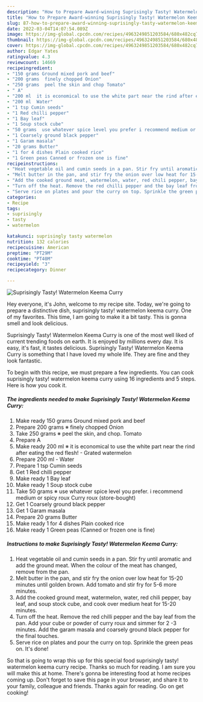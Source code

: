 ```yaml
---
description: "How to Prepare Award-winning Suprisingly Tasty! Watermelon Keema Curry"
title: "How to Prepare Award-winning Suprisingly Tasty! Watermelon Keema Curry"
slug: 87-how-to-prepare-award-winning-suprisingly-tasty-watermelon-keema-curry
date: 2022-03-04T14:07:54.089Z
image: https://img-global.cpcdn.com/recipes/4963249851203584/680x482cq70/suprisingly-tasty-watermelon-keema-curry-recipe-main-photo.jpg
thumbnail: https://img-global.cpcdn.com/recipes/4963249851203584/680x482cq70/suprisingly-tasty-watermelon-keema-curry-recipe-main-photo.jpg
cover: https://img-global.cpcdn.com/recipes/4963249851203584/680x482cq70/suprisingly-tasty-watermelon-keema-curry-recipe-main-photo.jpg
author: Edgar Yates
ratingvalue: 4.3
reviewcount: 14669
recipeingredient:
- "150 grams Ground mixed pork and beef"
- "200 grams  finely chopped Onion"
- "250 grams  peel the skin and chop Tomato"
- " A"
- "200 ml  it is economical to use the white part near the rind after eating the red flesh  Grated watermelon"
- "200 ml  Water"
- "1 tsp Cumin seeds"
- "1 Red chilli pepper"
- "1 Bay leaf"
- "1 Soup stock cube"
- "50 grams  use whatever spice level you prefer i recommend medium or spicy roux Curry roux storebought"
- "1 Coarsely ground black pepper"
- "1 Garam masala"
- "20 grams Butter"
- "1 for 4 dishes Plain cooked rice"
- "1 Green peas Canned or frozen one is fine"
recipeinstructions:
- "Heat vegetable oil and cumin seeds in a pan. Stir fry until aromatic and add the ground meat. When the colour of the meat has changed, remove from the pan."
- "Melt butter in the pan, and stir fry the onion over low heat for 15-20 minutes until golden brown. Add tomato and stir fry for 5-6 more minutes."
- "Add the cooked ground meat, watermelon, water, red chili pepper, bay leaf, and soup stock cube, and cook over medium heat for 15-20 minutes."
- "Turn off the heat. Remove the red chilli pepper and the bay leaf from the pan. Add your cube or powder of curry roux and simmer for 2 -3 minutes. Add the garam masala and coarsely ground black pepper for the final touches."
- "Serve rice on plates and pour the curry on top. Sprinkle the green peas on. It&#39;s done!"
categories:
- Recipe
tags:
- suprisingly
- tasty
- watermelon

katakunci: suprisingly tasty watermelon 
nutrition: 132 calories
recipecuisine: American
preptime: "PT29M"
cooktime: "PT40M"
recipeyield: "3"
recipecategory: Dinner

---
```



![Suprisingly Tasty! Watermelon Keema Curry](https://img-global.cpcdn.com/recipes/4963249851203584/680x482cq70/suprisingly-tasty-watermelon-keema-curry-recipe-main-photo.jpg)

Hey everyone, it's John, welcome to my recipe site. Today, we're going to prepare a distinctive dish, suprisingly tasty! watermelon keema curry. One of my favorites. This time, I am going to make it a bit tasty. This is gonna smell and look delicious.



Suprisingly Tasty! Watermelon Keema Curry is one of the most well liked of current trending foods on earth. It is enjoyed by millions every day. It is easy, it's fast, it tastes delicious. Suprisingly Tasty! Watermelon Keema Curry is something that I have loved my whole life. They are fine and they look fantastic.


To begin with this recipe, we must prepare a few ingredients. You can cook suprisingly tasty! watermelon keema curry using 16 ingredients and 5 steps. Here is how you cook it.

<!--inarticleads1-->

##### The ingredients needed to make Suprisingly Tasty! Watermelon Keema Curry:

1. Make ready 150 grams Ground mixed pork and beef
1. Prepare 200 grams ※ finely chopped Onion
1. Take 250 grams ※ peel the skin, and chop. Tomato
1. Prepare  A
1. Make ready 200 ml ※ it is economical to use the white part near the rind after eating the red flesh! - Grated watermelon
1. Prepare 200 ml - Water
1. Prepare 1 tsp Cumin seeds
1. Get 1 Red chilli pepper
1. Make ready 1 Bay leaf
1. Make ready 1 Soup stock cube
1. Take 50 grams ※ use whatever spice level you prefer. i recommend medium or spicy roux Curry roux (store-bought)
1. Get 1 Coarsely ground black pepper
1. Get 1 Garam masala
1. Prepare 20 grams Butter
1. Make ready 1 for 4 dishes Plain cooked rice
1. Make ready 1 Green peas (Canned or frozen one is fine)




<!--inarticleads2-->

##### Instructions to make Suprisingly Tasty! Watermelon Keema Curry:

1. Heat vegetable oil and cumin seeds in a pan. Stir fry until aromatic and add the ground meat. When the colour of the meat has changed, remove from the pan.
1. Melt butter in the pan, and stir fry the onion over low heat for 15-20 minutes until golden brown. Add tomato and stir fry for 5-6 more minutes.
1. Add the cooked ground meat, watermelon, water, red chili pepper, bay leaf, and soup stock cube, and cook over medium heat for 15-20 minutes.
1. Turn off the heat. Remove the red chilli pepper and the bay leaf from the pan. Add your cube or powder of curry roux and simmer for 2 -3 minutes. Add the garam masala and coarsely ground black pepper for the final touches.
1. Serve rice on plates and pour the curry on top. Sprinkle the green peas on. It&#39;s done!




So that is going to wrap this up for this special food suprisingly tasty! watermelon keema curry recipe. Thanks so much for reading. I am sure you will make this at home. There's gonna be interesting food at home recipes coming up. Don't forget to save this page in your browser, and share it to your family, colleague and friends. Thanks again for reading. Go on get cooking!
